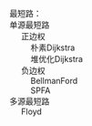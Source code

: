 最短路：  
单源最短路  
$\quad$ 正边权  
$\quad\quad$ 朴素Dijkstra  
$\quad\quad$ 堆优化Dijkstra  
$\quad$ 负边权  
$\quad\quad$ BellmanFord  
$\quad\quad$ SPFA  
多源最短路  
$\quad$ Floyd  

